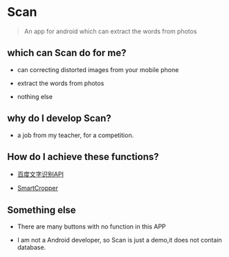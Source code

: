 # Scan
> An app for android which can extract the words from photos

## which can Scan do for me?

* can correcting distorted images from your mobile phone

* extract the words from photos

* nothing else

## why do I develop Scan?

* a job from my teacher, for a competition. 

## How do I achieve these functions?

* [百度文字识别API](https://cloud.baidu.com/doc/OCR/OCR-API.html)

* [SmartCropper](https://github.com/pqpo/SmartCropper)

## Something else

* There are many buttons with no function in this APP

* I am not a Android developer, so Scan is just a demo,it does not contain database.